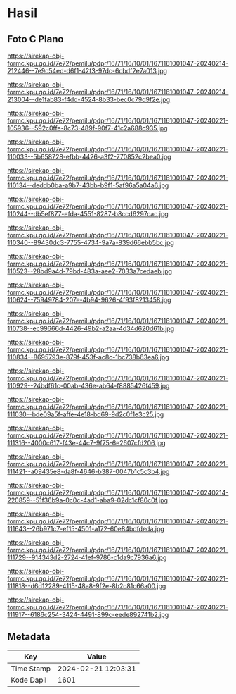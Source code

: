 # Hasil

## Foto C Plano

https://sirekap-obj-formc.kpu.go.id/7e72/pemilu/pdpr/16/71/16/10/01/1671161001047-20240214-212446--7e9c54ed-d6f1-42f3-97dc-6cbdf2e7a013.jpg

https://sirekap-obj-formc.kpu.go.id/7e72/pemilu/pdpr/16/71/16/10/01/1671161001047-20240214-213004--de1fab83-f4dd-4524-8b33-bec0c79d9f2e.jpg

https://sirekap-obj-formc.kpu.go.id/7e72/pemilu/pdpr/16/71/16/10/01/1671161001047-20240221-105936--592c0ffe-8c73-489f-90f7-41c2a688c935.jpg

https://sirekap-obj-formc.kpu.go.id/7e72/pemilu/pdpr/16/71/16/10/01/1671161001047-20240221-110033--5b658728-efbb-4426-a3f2-770852c2bea0.jpg

https://sirekap-obj-formc.kpu.go.id/7e72/pemilu/pdpr/16/71/16/10/01/1671161001047-20240221-110134--deddb0ba-a9b7-43bb-b9f1-5af96a5a04a6.jpg

https://sirekap-obj-formc.kpu.go.id/7e72/pemilu/pdpr/16/71/16/10/01/1671161001047-20240221-110244--db5ef877-efda-4551-8287-b8ccd6297cac.jpg

https://sirekap-obj-formc.kpu.go.id/7e72/pemilu/pdpr/16/71/16/10/01/1671161001047-20240221-110340--89430dc3-7755-4734-9a7a-839d66ebb5bc.jpg

https://sirekap-obj-formc.kpu.go.id/7e72/pemilu/pdpr/16/71/16/10/01/1671161001047-20240221-110523--28bd9a4d-79bd-483a-aee2-7033a7cedaeb.jpg

https://sirekap-obj-formc.kpu.go.id/7e72/pemilu/pdpr/16/71/16/10/01/1671161001047-20240221-110624--75949784-207e-4b94-9626-4f93f8213458.jpg

https://sirekap-obj-formc.kpu.go.id/7e72/pemilu/pdpr/16/71/16/10/01/1671161001047-20240221-110738--ec99666d-4426-49b2-a2aa-4d34d620d61b.jpg

https://sirekap-obj-formc.kpu.go.id/7e72/pemilu/pdpr/16/71/16/10/01/1671161001047-20240221-110834--8695793e-879f-453f-ac8c-1bc738b63ea6.jpg

https://sirekap-obj-formc.kpu.go.id/7e72/pemilu/pdpr/16/71/16/10/01/1671161001047-20240221-110929--24bdf61c-00ab-436e-ab64-f8885426f459.jpg

https://sirekap-obj-formc.kpu.go.id/7e72/pemilu/pdpr/16/71/16/10/01/1671161001047-20240221-111030--bde09a5f-affe-4e18-bd69-9d2c0f1e3c25.jpg

https://sirekap-obj-formc.kpu.go.id/7e72/pemilu/pdpr/16/71/16/10/01/1671161001047-20240221-111316--4000c617-f43e-44c7-9f75-6e2607cfd206.jpg

https://sirekap-obj-formc.kpu.go.id/7e72/pemilu/pdpr/16/71/16/10/01/1671161001047-20240221-111421--a09435e8-da8f-4646-b387-0047b1c5c3b4.jpg

https://sirekap-obj-formc.kpu.go.id/7e72/pemilu/pdpr/16/71/16/10/01/1671161001047-20240214-220859--51f36b9a-0c0c-4ad1-aba9-02dc1cf80c0f.jpg

https://sirekap-obj-formc.kpu.go.id/7e72/pemilu/pdpr/16/71/16/10/01/1671161001047-20240221-111643--26b971c7-ef15-4501-a172-60e84bdfdeda.jpg

https://sirekap-obj-formc.kpu.go.id/7e72/pemilu/pdpr/16/71/16/10/01/1671161001047-20240221-111729--914343d2-2724-41ef-9786-c1da9c7936a6.jpg

https://sirekap-obj-formc.kpu.go.id/7e72/pemilu/pdpr/16/71/16/10/01/1671161001047-20240221-111818--d6d12289-4115-48a8-9f2e-8b2c81c66a00.jpg

https://sirekap-obj-formc.kpu.go.id/7e72/pemilu/pdpr/16/71/16/10/01/1671161001047-20240221-111917--6186c254-3424-4491-899c-eede892741b2.jpg


## Metadata

| Key        | Value               |
| ---------- | ------------------- |
| Time Stamp | 2024-02-21 12:03:31 |
| Kode Dapil | 1601                |



